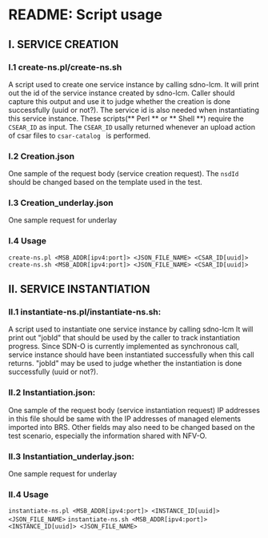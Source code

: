 README: Script usage
====================

I. SERVICE CREATION
---

### I.1 create-ns.pl/create-ns.sh
A script used to create one service instance by calling sdno-lcm.
It will print out the id of the service instance created by sdno-lcm.
Caller should capture this output and use it to judge whether the creation is done successfully (uuid or not?).
The service id is also needed when instantiating this service instance.
These scripts(** Perl ** or ** Shell **) require the `CSEAR_ID` as input. The `CSEAR_ID` usally returned whenever an upload action of csar files to `csar-catalog ` is performed.

### I.2 Creation.json
One sample of the request body (service creation request).
The `nsdId` should be changed based on the template used in the test.

### I.3 Creation_underlay.json
One sample request for underlay

### I.4 Usage
`create-ns.pl <MSB_ADDR[ipv4:port]> <JSON_FILE_NAME> <CSAR_ID[uuid]>`
`create-ns.sh <MSB_ADDR[ipv4:port]> <JSON_FILE_NAME> <CSAR_ID[uuid]>`

II. SERVICE INSTANTIATION
---

### II.1 instantiate-ns.pl/instantiate-ns.sh:
A script used to instantiate one service instance by calling sdno-lcm
It will print out "jobId" that should be used by the caller to track instantiation progress.
Since SDN-O is currently implemented as synchronous call, service instance should have been instantiated successfully
when this call returns. "jobId" may be used to judge whether the instantiation is done successfully (uuid or not?).

### II.2 Instantiation.json:
One sample of the request body (service instantiation request)
IP addresses in this file should be same with the IP addresses of managed elements imported into BRS.
Other fields may also need to be changed based on the test scenario, especially the information shared with NFV-O.

### II.3 Instantiation_underlay.json:
One sample request for underlay

### II.4 Usage
`instantiate-ns.pl <MSB_ADDR[ipv4:port]> <INSTANCE_ID[uuid]> <JSON_FILE_NAME>`
`instantiate-ns.sh <MSB_ADDR[ipv4:port]> <INSTANCE_ID[uuid]> <JSON_FILE_NAME>`
